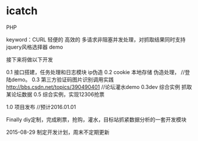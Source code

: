# icatch
PHP

keyword：CURL 轻便的 高效的   多请求非阻塞并发处理，对抓取结果同时支持jquery风格选择器  demo

接下来将做以下开发

0.1 接口搭建，任务处理和日志模块 ip伪造
0.2 cookie 本地存储 伪造处理，    //登陆demo。
0.3 第三方验证码图片识别调用实践 http://bbs.csdn.net/topics/390490401   //论坛灌水demo
0.3dev  综合实例 抓取某论坛数据
0.5 综合实例，实现12306抢票

1.0 项目发布  //预计2016.01.01

Finally
diy定制，完成刷票，抢购，灌水，目标站抓紧数据分析的一套开发模块

2015-08-29  制定开发计划，周末不定期更新
